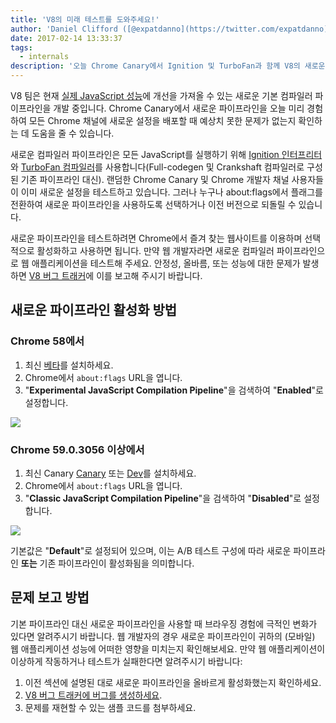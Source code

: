 ```yaml
---
title: 'V8의 미래 테스트를 도와주세요!'
author: 'Daniel Clifford ([@expatdanno](https://twitter.com/expatdanno)), Original Munich V8 Brewer'
date: 2017-02-14 13:33:37
tags:
  - internals
description: '오늘 Chrome Canary에서 Ignition 및 TurboFan과 함께 V8의 새로운 컴파일러 파이프라인을 미리 경험하세요!'
---
```

V8 팀은 현재 [실제 JavaScript 성능](/blog/real-world-performance)에 개선을 가져올 수 있는 새로운 기본 컴파일러 파이프라인을 개발 중입니다. Chrome Canary에서 새로운 파이프라인을 오늘 미리 경험하여 모든 Chrome 채널에 새로운 설정을 배포할 때 예상치 못한 문제가 없는지 확인하는 데 도움을 줄 수 있습니다.

<!--truncate-->
새로운 컴파일러 파이프라인은 모든 JavaScript를 실행하기 위해 [Ignition 인터프리터](/blog/ignition-interpreter)와 [TurboFan 컴파일러](/docs/turbofan)를 사용합니다(Full-codegen 및 Crankshaft 컴파일러로 구성된 기존 파이프라인 대신). 랜덤한 Chrome Canary 및 Chrome 개발자 채널 사용자들이 이미 새로운 설정을 테스트하고 있습니다. 그러나 누구나 about:flags에서 플래그를 전환하여 새로운 파이프라인을 사용하도록 선택하거나 이전 버전으로 되돌릴 수 있습니다.

새로운 파이프라인을 테스트하려면 Chrome에서 즐겨 찾는 웹사이트를 이용하며 선택적으로 활성화하고 사용하면 됩니다. 만약 웹 개발자라면 새로운 컴파일러 파이프라인으로 웹 애플리케이션을 테스트해 주세요. 안정성, 올바름, 또는 성능에 대한 문제가 발생하면 [V8 버그 트래커](https://bugs.chromium.org/p/v8/issues/entry?template=Bug%20report%20for%20the%20new%20pipeline)에 이를 보고해 주시기 바랍니다.

## 새로운 파이프라인 활성화 방법

### Chrome 58에서

1. 최신 [베타](https://www.google.com/chrome/browser/beta.html)를 설치하세요.
2. Chrome에서 `about:flags` URL을 엽니다.
3. "**Experimental JavaScript Compilation Pipeline**"을 검색하여 "**Enabled**"로 설정합니다.

![](/_img/test-the-future/58.png)

### Chrome 59.0.3056 이상에서

1. 최신 Canary [Canary](https://www.google.com/chrome/browser/canary.html) 또는 [Dev](https://www.google.com/chrome/browser/desktop/index.html?extra=devchannel)를 설치하세요.
2. Chrome에서 `about:flags` URL을 엽니다.
3. "**Classic JavaScript Compilation Pipeline**"을 검색하여 "**Disabled**"로 설정합니다.

![](/_img/test-the-future/59.png)

기본값은 "**Default**"로 설정되어 있으며, 이는 A/B 테스트 구성에 따라 새로운 파이프라인 **또는** 기존 파이프라인이 활성화됨을 의미합니다.

## 문제 보고 방법

기본 파이프라인 대신 새로운 파이프라인을 사용할 때 브라우징 경험에 극적인 변화가 있다면 알려주시기 바랍니다. 웹 개발자의 경우 새로운 파이프라인이 귀하의 (모바일) 웹 애플리케이션 성능에 어떠한 영향을 미치는지 확인해보세요. 만약 웹 애플리케이션이 이상하게 작동하거나 테스트가 실패한다면 알려주시기 바랍니다:

1. 이전 섹션에 설명된 대로 새로운 파이프라인을 올바르게 활성화했는지 확인하세요.
2. [V8 버그 트래커에 버그를 생성하세요](https://bugs.chromium.org/p/v8/issues/entry?template=Bug%20report%20for%20the%20new%20pipeline).
3. 문제를 재현할 수 있는 샘플 코드를 첨부하세요.
